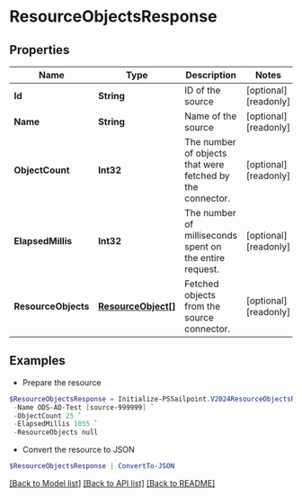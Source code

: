 # ResourceObjectsResponse
## Properties

Name | Type | Description | Notes
------------ | ------------- | ------------- | -------------
**Id** | **String** | ID of the source | [optional] [readonly] 
**Name** | **String** | Name of the source | [optional] [readonly] 
**ObjectCount** | **Int32** | The number of objects that were fetched by the connector. | [optional] [readonly] 
**ElapsedMillis** | **Int32** | The number of milliseconds spent on the entire request. | [optional] [readonly] 
**ResourceObjects** | [**ResourceObject[]**](ResourceObject.md) | Fetched objects from the source connector. | [optional] [readonly] 

## Examples

- Prepare the resource
```powershell
$ResourceObjectsResponse = Initialize-PSSailpoint.V2024ResourceObjectsResponse  -Id 2c91808568c529c60168cca6f90c1313 `
 -Name ODS-AD-Test [source-999999] `
 -ObjectCount 25 `
 -ElapsedMillis 1055 `
 -ResourceObjects null
```

- Convert the resource to JSON
```powershell
$ResourceObjectsResponse | ConvertTo-JSON
```

[[Back to Model list]](../README.md#documentation-for-models) [[Back to API list]](../README.md#documentation-for-api-endpoints) [[Back to README]](../README.md)

